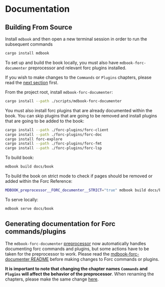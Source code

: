 # Documentation

## Building From Source

Install `mdbook` and then open a new terminal session in order to run the subsequent commands

```sh
cargo install mdbook
```

To set up and build the book locally, you must also have `mdbook-forc-documenter` preprocessor and relevant forc plugins installed.

If you wish to make changes to the `Commands` or `Plugins` chapters, please read the [next section](#generating-documentation-for-forc-commandsplugins) first.

From the project root, install `mdbook-forc-documenter`:

```sh
cargo install --path ./scripts/mdbook-forc-documenter
```

You must also install forc plugins that are already documented within the book. You can skip plugins that are going to be removed and install plugins that are going to be added to the book:

```sh
cargo install --path ./forc-plugins/forc-client
cargo install --path ./forc-plugins/forc-doc
cargo install forc-explore
cargo install --path ./forc-plugins/forc-fmt
cargo install --path ./forc-plugins/forc-lsp
```

To build book:

```sh
mdbook build docs/book
```

To build the book on strict mode to check if pages should be removed or added within the Forc Reference:

```sh
MDBOOK_preprocessor__FORC_documenter__STRICT="true" mdbook build docs/book
```

To serve locally:

```sh
mdbook serve docs/book
```

## Generating documentation for Forc commands/plugins

The `mdbook-forc-documenter` [preprocessor](https://rust-lang.github.io/mdBook/for_developers/preprocessors.html) now automatically handles documenting forc commands and plugins, but some actions have to be taken for the preprocessor to work. Please read the [mdbook-forc-documenter README](../../scripts/mdbook-forc-documenter/README.md) before making changes to Forc commands or plugins.

**It is important to note that changing the chapter names `Commands` and `Plugins` will affect the behavior of the preprocessor**. When renaming the chapters, please make the same change [here](https://github.com/FuelLabs/sway/blob/a19681c2165402d289bc6bae7a46a580ef3be5b5/scripts/mdbook-forc-documenter/src/lib.rs#L45,L56).
